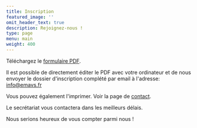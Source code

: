 ```yaml
---
title: Inscription
featured_image: ''
omit_header_text: true
description: Rejoignez-nous !
type: page
menu: main
weight: 400
---
```


Téléchargez le [formulaire PDF](/files/formulaire-inscription.pdf).

Il est possible de directement éditer le PDF avec votre ordinateur et de nous envoyer
le dossier d'inscription complété par email à l'adresse: info@emavs.fr

Vous pouvez également l'imprimer. Voir la page de [contact](/contact).

Le secrétariat vous contactera dans les meilleurs délais.

Nous serions heureux de vous compter parmi nous !
